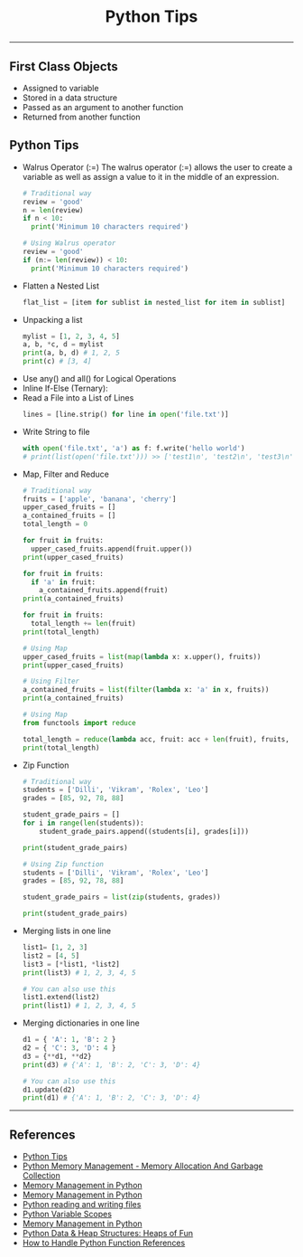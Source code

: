 # <p align="center"> Python Tips </p>
---

##  First Class Objects
* Assigned to variable
* Stored in a data structure
* Passed as an argument to another function
* Returned from another function

## Python Tips
* Walrus Operator (:=)
  The walrus operator (:=) allows the user to create a variable as well as assign a value to it in the middle of an expression.
  ```python
  # Traditional way
  review = 'good'
  n = len(review)
  if n < 10:
    print('Minimum 10 characters required')
  
  # Using Walrus operator
  review = 'good'
  if (n:= len(review)) < 10:
    print('Minimum 10 characters required')
  ```
* Flatten a Nested List
  ```python
  flat_list = [item for sublist in nested_list for item in sublist]
  ````
* Unpacking a list
  ```python
  mylist = [1, 2, 3, 4, 5]
  a, b, *c, d = mylist 
  print(a, b, d) # 1, 2, 5
  print(c) # [3, 4]
  ```
* Use any() and all() for Logical Operations
* Inline If-Else (Ternary):
* Read a File into a List of Lines
  ```python
  lines = [line.strip() for line in open('file.txt')]
  ```
* Write String to file
  ```python
  with open('file.txt', 'a') as f: f.write('hello world')
  # print(list(open('file.txt'))) >> ['test1\n', 'test2\n', 'test3\n', 'test4\n', 'hello world']
  ```
* Map, Filter and Reduce
  ```python
  # Traditional way
  fruits = ['apple', 'banana', 'cherry']
  upper_cased_fruits = []
  a_contained_fruits = []
  total_length = 0
  
  for fruit in fruits:
    upper_cased_fruits.append(fruit.upper())
  print(upper_cased_fruits)
  
  for fruit in fruits:
    if 'a' in fruit:
      a_contained_fruits.append(fruit)
  print(a_contained_fruits)
  
  for fruit in fruits:
    total_length += len(fruit)
  print(total_length)
  
  # Using Map
  upper_cased_fruits = list(map(lambda x: x.upper(), fruits))
  print(upper_cased_fruits)
  
  # Using Filter
  a_contained_fruits = list(filter(lambda x: 'a' in x, fruits))
  print(a_contained_fruits)
  
  # Using Map
  from functools import reduce
  
  total_length = reduce(lambda acc, fruit: acc + len(fruit), fruits, 0)
  print(total_length)
  ```
* Zip Function
  ```python
  # Traditional way
  students = ['Dilli', 'Vikram', 'Rolex', 'Leo']
  grades = [85, 92, 78, 88]
  
  student_grade_pairs = []
  for i in range(len(students)):
      student_grade_pairs.append((students[i], grades[i]))
  
  print(student_grade_pairs)
  
  # Using Zip function
  students = ['Dilli', 'Vikram', 'Rolex', 'Leo']
  grades = [85, 92, 78, 88]
  
  student_grade_pairs = list(zip(students, grades))
  
  print(student_grade_pairs)
  ```
* Merging lists in one line
  ```python
  list1= [1, 2, 3]
  list2 = [4, 5]
  list3 = [*list1, *list2]
  print(list3) # 1, 2, 3, 4, 5
  
  # You can also use this
  list1.extend(list2)
  print(list1) # 1, 2, 3, 4, 5
  ```
* Merging dictionaries in one line
  ```python
  d1 = { 'A': 1, 'B': 2 }   
  d2 = { 'C': 3, 'D': 4 } 
  d3 = {**d1, **d2}   
  print(d3) # {'A': 1, 'B': 2, 'C': 3, 'D': 4}
  
  # You can also use this
  d1.update(d2)
  print(d1) # {'A': 1, 'B': 2, 'C': 3, 'D': 4}
  ```
---
## References
* [Python Tips](https://www.youtube.com/watch?v=4s7ueX659DE)
* [Python Memory Management - Memory Allocation And Garbage Collection](https://learnbatta.com/blog/python-memory-allocation-and-garbage-collection-10/)
* [Memory Management in Python](https://www.honeybadger.io/blog/memory-management-in-python/)
* [Memory Management in Python](https://www.scaler.com/topics/memory-management-in-python/)
* [Python reading and writing files](https://learnbatta.com/blog/python-reading-and-writing-files-65/)
* [Python Variable Scopes](https://www.pythontutorial.net/advanced-python/python-variable-scopes/)
* [Memory Management in Python](https://www.scientecheasy.com/2022/09/memory-management-in-python.html/)
* [Python Data & Heap Structures: Heaps of Fun](https://python.plainenglish.io/python-data-heap-structures-heaps-of-fun-8d9a97de8ba4)
* [How to Handle Python Function References](https://labex.io/tutorials/python-how-to-handle-python-function-references-438502)
